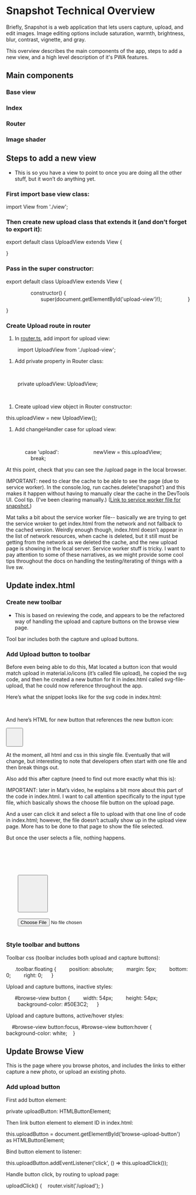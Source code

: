 # Snapshot Technical Overview

Briefly,
Snapshot is a web application that lets users capture, upload, and edit images.
Image editing options include saturation, warmth, brightness, blur, contrast, vignette, and gray.

This overview describes the main components of the app,
steps to add a new view, and a high level description of it's PWA features.

## Main components

### Base view

### Index

### Router

### Image shader

## Steps to add a new view

* This is so you have a view to point to once you are doing all the other stuff, but it won’t do anything yet.

### First import base view class:

<span class="c6 c18">

<span class="c6">import<span class="c7"> View <span class="c6">from<span class="c7"> <span class="c19">'./view'<span class="c7 c18">;

<span class="c7 c18">

### Then create new upload class that extends it (and don’t forget to export it):
    

<span class="c6">export<span class="c7"> <span class="c6">default<span class="c7"> <span class="c6">class<span class="c7"> <span class="c24">UploadView<span class="c7"> <span class="c6">extends<span class="c7"> <span class="c24">View<span class="c7 c18"> {

<span class="c7 c18">}

<span class="c7 c18">

### Pass in the super constructor:

<span class="c6">export<span class="c7"> <span class="c6">default<span class="c7"> <span class="c6">class<span class="c7"> <span class="c24">UploadView<span class="c7"> <span class="c6">extends<span class="c7"> <span class="c24">View<span class="c7 c18"> {

<span class="c7 c18">                 constructor() {
                          super(document.getElementById('upload-view')!);
                 }

<span class="c7">}

### <span class="c14">Create Upload route in router

1.  In <span class="c5">[router.ts](https://www.google.com/url?q=https://github.com/GoogleChrome/snapshot/blob/ab53d2495706875ecc1740384f8562c8c7eaa455/src/router.ts&sa=D&ust=1501791703222000&usg=AFQjCNGzHeFCac0Yjw1Q6038OgCA8uYioA), add import for upload view:


        <span class="c6">import<span class="c7"> UploadView <span class="c6">from<span class="c7"> <span class="c19">'./upload-view'<span class="c7 c18">;

<span class="c7 c18">

1.  Add private property in Router class:

        

        <span class="c6">private<span class="c7"> uploadView<span class="c6">:<span class="c7"> <span class="c24">UploadView<span class="c7">;

        

1.  Create upload view object in Router constructor:



<span class="c29">this<span class="c7">.uploadView <span class="c6">=<span class="c7"> <span class="c6">new<span class="c7"> <span class="c24">UploadView<span class="c7">();



1.  Add changeHandler case for upload view:

        

             case 'upload':
                       newView = this.uploadView;
                       break;



At this point, check that you can see the /upload page in the local browser.



IMPORTANT: need to clear the cache to be able to see the page (due to service worker). In the console.log, run caches.delete(‘snapshot’) and this makes it happen without having to manually clear the cache in the DevTools UI. Cool tip. (I’ve been clearing manually.) (<span class="c5">[Link to service worker file for snapshot.](https://www.google.com/url?q=https://github.com/GoogleChrome/snapshot/blob/master/public/sw.js&sa=D&ust=1501791703225000&usg=AFQjCNEZi3ndvsU4kZEM7FmiEnggmR1ifA))



Mat talks a bit about the service worker file-- basically we are trying to get the service wroker to get index.html from the network and not fallback to the cached version. Weirdly enough though, index.html doesn’t appear in the list of network resources, when cache is deleted, but it still must be getting from the network as we deleted the cache, and the new upload page is showing in the local server. Service worker stuff is tricky. I want to pay attention to some of these narratives, as we might provide some cool tips throughout the docs on handling the testing/iterating of things with a live sw.

## <span class="c18 c22 c15">Update index.html

### <span class="c14">Create new toolbar

* This is based on reviewing the code, and appears to be the refactored way of handling the upload and capture buttons on the browse view page.

Tool bar includes both the capture and upload buttons.

### <span class="c14">Add Upload button to toolbar

Before even being able to do this, Mat located a button icon that would match upload in material.io/icons (it’s called file upload), he copied the svg code, and then he created a new button for it in index.html called svg-file-upload, that he could now reference throughout the app.



Here’s what the snippet looks like for the svg code in index.html:



<g id="svg-file-upload">
        <path d="M0 0h24v24H0z" fill="none"/>
        <path d="M9 16h6v-6h4l-7-7-7 7h4zm-4 2h14v2H5z"/>
</g>



And here’s HTML for new button that references the new button icon:



<button class="light" id="browse-upload-button" aria-label="Upload photo" tabindex="0">
        <svg viewBox="0 0 24 24">
                <use href="#svg-file-upload" />
        </svg>
</button>



At the moment, all html and css in this single file. Eventually that will change, but interesting to note that developers often start with one file and then break things out.



Also add this after capture (need to find out more exactly what this is):



IMPORTANT: later in Mat’s video, he explains a bit more about this part of the code in index.html. I want to call attention specifically to the input type file, which basically shows the choose file button on the upload page.



And a user can click it and select a file to upload with that one line of code in index.html; however, the file doesn’t actually show up in the upload view page. More has to be done to that page to show the file selected.



But once the user selects a file, nothing happens.



   <!-- Upload -->

   <div class="view-element hidden" id="upload-view">
     <div class="toolbar left">
        <button class="dark" id="upload-view-close" aria-label="Close" tabindex="0">
          <svg viewBox="0 0 24 24">
            <use href="#svg-close" />
          </svg>
        </button>
      </div>
      <div class="toolbar bottom">
        <input type="file" id="upload-file-input" accept="image/*">
      </div>
  </div>

### Style toolbar and buttons



Toolbar css (toolbar includes both upload and capture buttons):



      .toolbar.floating {
        position: absolute;
        margin: 5px;
        bottom: 0;
        right: 0;
     }



Upload and capture buttons, inactive styles:



      #browse-view button {
        width: 54px;
        height: 54px;
        background-color: #50E3C2;
     }



Upload and capture buttons, active/hover styles:



    #browse-view button:focus, #browse-view button:hover {
        background-color: white;
   }

## <span class="c18 c22 c15">Update Browse View

This is the page where you browse photos, and includes the links to either capture a new photo, or upload an existing photo.

### <span class="c14">Add upload button

First add button element:



<span class="c30">private<span class="c12"> uploadButton<span class="c30">:<span class="c12"> <span class="c26">HTMLButtonElement<span class="c12 c18">;

<span class="c12 c18">

Then link button element to element ID in index.html:



<span class="c17">this<span class="c12">.uploadButton <span class="c30">=<span class="c12"> <span class="c17">document<span class="c12">.<span class="c17">getElementById<span class="c12">(<span class="c8">'browse-upload-button'<span class="c12">) <span class="c30">as<span class="c12"> <span class="c26">HTMLButtonElement<span class="c12 c18">;

<span class="c12 c18">

Bind button element to listener:



<span class="c17">this<span class="c12">.uploadButton.<span class="c17">addEventListener<span class="c12">(<span class="c8">'click'<span class="c12">, () <span class="c30">=><span class="c12"> <span class="c17">this<span class="c12">.<span class="c26">uploadClick<span class="c12 c18">());

Handle button click, by routing to upload page:



uploadClick() {
   router.visit('/upload');
}
